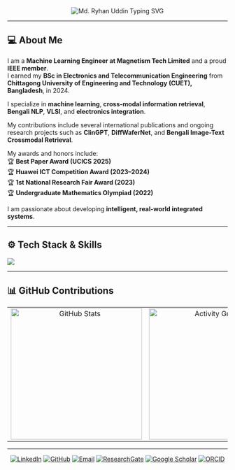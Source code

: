 <!-- # 🌟 Welcome to My GitHub Profile 🌟  -->

<!-- <img src="https://media.giphy.com/media/hvRJCLFzcasrR4ia7z/giphy.gif" width="35" /> -->

<div align="center">
  <img src="https://readme-typing-svg.demolab.com?font=Fira+Code&weight=900&size=22&duration=4000&pause=1000&color=FFDD00&center=true&vCenter=true&width=500&height=40&lines=Machine+Learning+Engineer;IEEE+Student+Member;Open+Source+Enthusiast;Python+%7C+Deep+Learning" alt="Md. Ryhan Uddin Typing SVG" />
</div>

---

## 💻 About Me

I am a **Machine Learning Engineer at Magnetism Tech Limited** and a proud **IEEE member**.  
I earned my **BSc in Electronics and Telecommunication Engineering** from **Chittagong University of Engineering and Technology (CUET), Bangladesh**, in 2024.  

I specialize in **machine learning**, **cross-modal information retrieval**, **Bengali NLP**, **VLSI**, and **electronics integration**.  

My contributions include several international publications and ongoing research projects such as **ClinGPT**, **DiffWaferNet**, and **Bengali Image-Text Crossmodal Retrieval**.  

My awards and honors include:  
🏆 **Best Paper Award (UCICS 2025)**  
🏆 **Huawei ICT Competition Award (2023–2024)**  
🏆 **1st National Research Fair Award (2023)**  
🏆 **Undergraduate Mathematics Olympiad (2022)**  

I am passionate about developing **intelligent, real-world integrated systems**.

---

## ⚙️ Tech Stack & Skills
![](https://skillicons.dev/icons?i=python,pytorch,tensorflow,opencv,linux,docker,latex,matlab,raspberrypi,arduino,aws,azure,mysql,django,flask)

---

<!-- ## 🏆 GitHub Trophies
<p align="center">
  <img src="https://github-profile-trophy.vercel.app/?username=Ryhan9834&theme=darkhub&row=1&column=6" alt="GitHub Trophy" />
</p>

--- -->

## 📊 GitHub Contributions
<table>
  <tr>
    <td width="33%" align="center">
        <img src="https://github-readme-stats.vercel.app/api?username=md-ryhan-uddin&show_icons=true&theme=radical&hide_border=true" width="300" alt="GitHub Stats" />
    </td>
        <td width="33%" align="center">
            <a href="https://github.com/Ryhan9834">
                <img src="https://github-readme-activity-graph.vercel.app/graph?username=md-ryhan-uddin&theme=radical&hide_border=true&area=true&legend_font_size=300" width="300" alt="Activity Graph" />
            </a>
        </td>
    <td width="33%" align="center" style="padding: 0 10px;">
        <a href="https://git.io/streak-stats">
            <img src="https://streak-stats.demolab.com?user=md-ryhan-uddin&theme=dark&hide_border=true" width="300" alt="GitHub Streak" />
        </a>
    </td>
  </tr>
</table>

---

<p align="center">
  <a href="https://www.linkedin.com/in/md-ryhan-uddin-b3b253220/"><img src="https://img.shields.io/badge/LinkedIn-blue?logo=linkedin" alt="LinkedIn" /></a>
  <a href="https://github.com/Ryhan9834"><img src="https://img.shields.io/badge/GitHub-100000?logo=github" alt="GitHub" /></a>
  <a href="mailto:mdryhanuddin9834@gmail.com"><img src="https://img.shields.io/badge/Email-blue?logo=gmail" alt="Email" /></a>
  <a href="https://www.researchgate.net/profile/Ryhan_Uddin"><img src="https://img.shields.io/badge/ResearchGate-00CCBB?logo=researchgate" alt="ResearchGate" /></a>
  <a href="https://scholar.google.com/citations?user=yHUGPNUAAAAJ&hl=en"><img src="https://img.shields.io/badge/Google%20Scholar-4285F4?logo=googlescholar" alt="Google Scholar" /></a>
  <a href="https://orcid.org/0009-0001-6887-6135"><img src="https://img.shields.io/badge/ORCID-A6CE39?logo=orcid" alt="ORCID" /></a>
</p>
